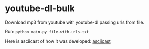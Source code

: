 # youtube-dl-bulk
Download mp3 from youtube with youtube-dl passing urls from file.

Run:
`python main.py file-with-urls.txt`

Here is asciicast of how it was developed:
[asciicast](http://asciinema.ga/?castname=youtube-dl-bulk)

